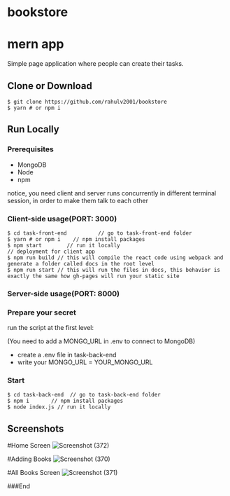 # bookstore
# mern app

Simple page application where people can create their
tasks.

## Clone or Download

```
$ git clone https://github.com/rahulv2001/bookstore
$ yarn # or npm i
```
    
## Run Locally

### Prerequisites 

- MongoDB
- Node
- npm

notice, you need client and server runs concurrently in different terminal session, in order to make them talk to each other

### Client-side usage(PORT: 3000)

```
$ cd task-front-end          // go to task-front-end folder
$ yarn # or npm i    // npm install packages
$ npm start        // run it locally
// deployment for client app
$ npm run build // this will compile the react code using webpack and generate a folder called docs in the root level
$ npm run start // this will run the files in docs, this behavior is exactly the same how gh-pages will run your static site
```

### Server-side usage(PORT: 8000)

### Prepare your secret

run the script at the first level:

(You need to add a MONGO_URL in .env to connect to MongoDB)

- create a .env file in task-back-end
- write your MONGO_URL = YOUR_MONGO_URL

### Start

```
$ cd task-back-end  // go to task-back-end folder
$ npm i       // npm install packages
$ node index.js // run it locally
```
## Screenshots

#Home Screen
![Screenshot (372)](https://user-images.githubusercontent.com/91122689/213912885-65fdb7ba-0bc7-4898-8c60-f43c8110acf6.png)

#Adding Books
![Screenshot (370)](https://user-images.githubusercontent.com/91122689/213912929-0c683e98-3a50-4f27-8a06-bc9806f1c00e.png)

#All Books Screen
![Screenshot (371)](https://user-images.githubusercontent.com/91122689/213912902-c085e6f6-1c4e-4058-92cf-5c4af2b1a53f.png)

###End


